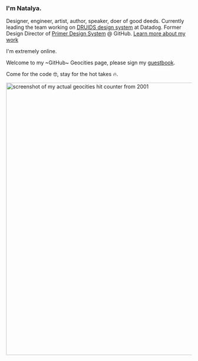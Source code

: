 ### I'm Natalya. 
Designer, engineer, artist, author, speaker, doer of good deeds.
Currently leading the team working on [DRUIDS design system](https://druids.datadoghq.com/) at Datadog. 
Former Design Director of [Primer Design System](https://primer.style/) @ GitHub. 
[Learn more about my work](https://github.com/tallys/work-with-me/tree/main)

I'm extremely online.

<!-- <img width="650" alt="image" src="https://github.com/tallys/tallys/assets/6720549/8c795ba7-7d9c-4795-80ee-e4eb843feacf"> -->


Welcome to my ~GitHub~ Geocities page, please sign my [guestbook](https://x.com/natalyathree). 

Come for the code 🤓, stay for the hot takes 🔥.

<img width="739" alt="screenshot of my actual geocities hit counter from 2001" src="https://github.com/tallys/tallys/assets/6720549/7768948d-df24-47f5-8682-46e035ee70ba">
